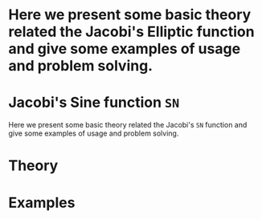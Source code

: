 # Here we present some basic theory related the Jacobi's Elliptic function and give some examples of usage and problem solving.

# Jacobi's Sine function `SN`

Here we present some basic theory related the Jacobi's `SN` function and give some examples of usage and problem solving.

# Theory

# Examples
